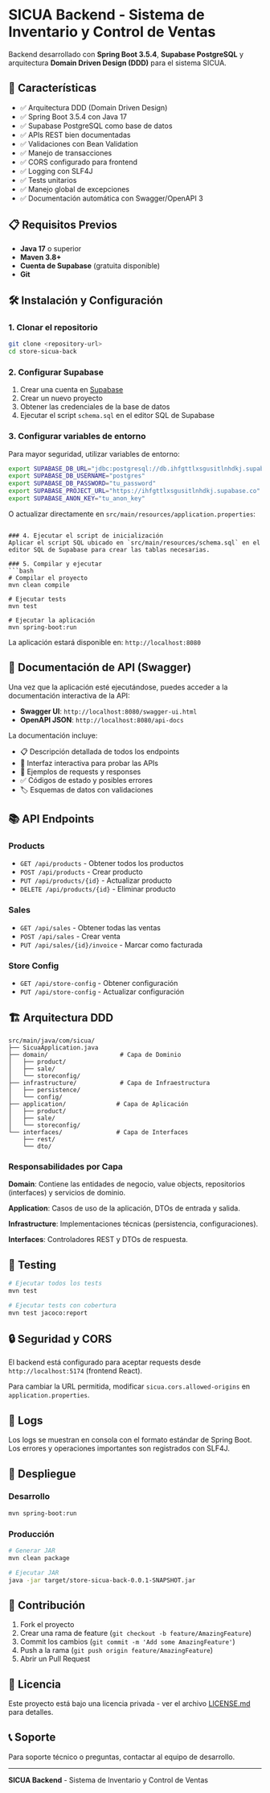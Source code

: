 # SICUA Backend - Sistema de Inventario y Control de Ventas

Backend desarrollado con **Spring Boot 3.5.4**, **Supabase PostgreSQL** y arquitectura **Domain Driven Design (DDD)** para el sistema SICUA.

## 🚀 Características

- ✅ Arquitectura DDD (Domain Driven Design)
- ✅ Spring Boot 3.5.4 con Java 17
- ✅ Supabase PostgreSQL como base de datos
- ✅ APIs REST bien documentadas
- ✅ Validaciones con Bean Validation
- ✅ Manejo de transacciones
- ✅ CORS configurado para frontend
- ✅ Logging con SLF4J
- ✅ Tests unitarios
- ✅ Manejo global de excepciones
- ✅ Documentación automática con Swagger/OpenAPI 3

## 📋 Requisitos Previos

- **Java 17** o superior
- **Maven 3.8+**
- **Cuenta de Supabase** (gratuita disponible)
- **Git**

## 🛠️ Instalación y Configuración

### 1. Clonar el repositorio
```bash
git clone <repository-url>
cd store-sicua-back
```

### 2. Configurar Supabase
1. Crear una cuenta en [Supabase](https://supabase.com)
2. Crear un nuevo proyecto
3. Obtener las credenciales de la base de datos
4. Ejecutar el script `schema.sql` en el editor SQL de Supabase

### 3. Configurar variables de entorno
Para mayor seguridad, utilizar variables de entorno:

```bash
export SUPABASE_DB_URL="jdbc:postgresql://db.ihfgttlxsgusitlnhdkj.supabase.co:5432/postgres?sslmode=require"
export SUPABASE_DB_USERNAME="postgres"
export SUPABASE_DB_PASSWORD="tu_password"
export SUPABASE_PROJECT_URL="https://ihfgttlxsgusitlnhdkj.supabase.co"
export SUPABASE_ANON_KEY="tu_anon_key"
```

O actualizar directamente en `src/main/resources/application.properties`:
```

### 4. Ejecutar el script de inicialización
Aplicar el script SQL ubicado en `src/main/resources/schema.sql` en el editor SQL de Supabase para crear las tablas necesarias.

### 5. Compilar y ejecutar
```bash
# Compilar el proyecto
mvn clean compile

# Ejecutar tests
mvn test

# Ejecutar la aplicación
mvn spring-boot:run
```

La aplicación estará disponible en: `http://localhost:8080`

## 📖 Documentación de API (Swagger)

Una vez que la aplicación esté ejecutándose, puedes acceder a la documentación interactiva de la API:

- **Swagger UI**: `http://localhost:8080/swagger-ui.html`
- **OpenAPI JSON**: `http://localhost:8080/api-docs`

La documentación incluye:
- 📋 Descripción detallada de todos los endpoints
- 🔧 Interfaz interactiva para probar las APIs
- 📝 Ejemplos de requests y responses
- ✅ Códigos de estado y posibles errores
- 🏷️ Esquemas de datos con validaciones

## 📚 API Endpoints

### Products
- `GET /api/products` - Obtener todos los productos
- `POST /api/products` - Crear producto
- `PUT /api/products/{id}` - Actualizar producto
- `DELETE /api/products/{id}` - Eliminar producto

### Sales
- `GET /api/sales` - Obtener todas las ventas
- `POST /api/sales` - Crear venta
- `PUT /api/sales/{id}/invoice` - Marcar como facturada

### Store Config
- `GET /api/store-config` - Obtener configuración
- `PUT /api/store-config` - Actualizar configuración

## 🏗️ Arquitectura DDD

```
src/main/java/com/sicua/
├── SicuaApplication.java
├── domain/                    # Capa de Dominio
│   ├── product/
│   ├── sale/
│   └── storeconfig/
├── infrastructure/            # Capa de Infraestructura
│   ├── persistence/
│   └── config/
├── application/              # Capa de Aplicación
│   ├── product/
│   ├── sale/
│   └── storeconfig/
└── interfaces/               # Capa de Interfaces
    ├── rest/
    └── dto/
```

### Responsabilidades por Capa

**Domain**: Contiene las entidades de negocio, value objects, repositorios (interfaces) y servicios de dominio.

**Application**: Casos de uso de la aplicación, DTOs de entrada y salida.

**Infrastructure**: Implementaciones técnicas (persistencia, configuraciones).

**Interfaces**: Controladores REST y DTOs de respuesta.

## 🧪 Testing

```bash
# Ejecutar todos los tests
mvn test

# Ejecutar tests con cobertura
mvn test jacoco:report
```

## 🔒 Seguridad y CORS

El backend está configurado para aceptar requests desde `http://localhost:5174` (frontend React).

Para cambiar la URL permitida, modificar `sicua.cors.allowed-origins` en `application.properties`.

## 📝 Logs

Los logs se muestran en consola con el formato estándar de Spring Boot. Los errores y operaciones importantes son registrados con SLF4J.

## 🚀 Despliegue

### Desarrollo
```bash
mvn spring-boot:run
```

### Producción
```bash
# Generar JAR
mvn clean package

# Ejecutar JAR
java -jar target/store-sicua-back-0.0.1-SNAPSHOT.jar
```

## 🤝 Contribución

1. Fork el proyecto
2. Crear una rama de feature (`git checkout -b feature/AmazingFeature`)
3. Commit los cambios (`git commit -m 'Add some AmazingFeature'`)
4. Push a la rama (`git push origin feature/AmazingFeature`)
5. Abrir un Pull Request

## 📄 Licencia

Este proyecto está bajo una licencia privada - ver el archivo [LICENSE.md](LICENSE.md) para detalles.

## 📞 Soporte

Para soporte técnico o preguntas, contactar al equipo de desarrollo.

---

**SICUA Backend** - Sistema de Inventario y Control de Ventas
